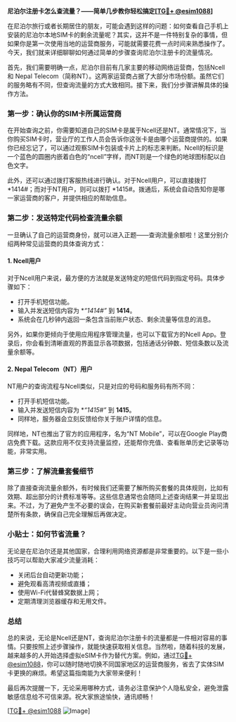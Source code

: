 **尼泊尔注册卡怎么查流量？——简单几步教你轻松搞定[[TG💪+ @esim1088](https://t.me/s/esim1088)]**

在尼泊尔旅行或者长期居住的朋友，可能会遇到这样的问题：如何查看自己手机上安装的尼泊尔本地SIM卡的剩余流量呢？其实，这并不是一件特别复杂的事情，但如果你是第一次使用当地的运营商服务，可能就需要花费一点时间来熟悉操作了。今天，我们就来详细聊聊如何通过简单的步骤查询尼泊尔注册卡的流量情况。

首先，我们需要明确一点，尼泊尔目前有几家主要的移动网络运营商，包括Ncell和 Nepal Telecom（简称NT）。这两家运营商占据了大部分市场份额。虽然它们的服务略有不同，但查询流量的方式大致相同。接下来，我们分步骤讲解具体的操作方法。

### 第一步：确认你的SIM卡所属运营商

在开始查询之前，你需要知道自己的SIM卡是属于Ncell还是NT。通常情况下，当你购买SIM卡时，营业厅的工作人员会告诉你这张卡是由哪个运营商提供的。如果你已经忘记了，可以通过观察SIM卡包装或卡片上的标志来判断。Ncell的标识是一个蓝色的圆圈内嵌着白色的“ncell”字样，而NT则是一个绿色的地球图标配以白色文字。

此外，还可以通过拨打客服热线进行确认。对于Ncell用户，可以直接拨打 *1414#；而对于NT用户，则可以拨打 *1415#。拨通后，系统会自动告知你是哪一家运营商的客户，并提供相应的帮助信息。

### 第二步：发送特定代码检查流量余额

一旦确认了自己的运营商身份，就可以进入正题——查询流量余额啦！这里分别介绍两种常见运营商的具体查询方式：

#### 1. Ncell用户
对于Ncell用户来说，最方便的方法就是发送特定的短信代码到指定号码。具体步骤如下：
- 打开手机短信功能。
- 输入并发送短信内容为 **“*1414#”** 到 **1414**。
- 系统会在几秒钟内返回一条包含当前账户状态、剩余流量等信息的消息。

另外，如果你更倾向于使用应用程序管理流量，也可以下载官方的Ncell App。登录后，你会看到清晰直观的界面显示各项数据，包括通话分钟数、短信条数以及流量余额等。

#### 2. Nepal Telecom（NT）用户
NT用户的查询流程与Ncell类似，只是对应的号码和服务码有所不同：
- 打开手机短信功能。
- 输入并发送短信内容为 **“*1415#”** 到 **1415**。
- 同样地，服务器会立刻反馈给你关于账户详情的信息。

同样地，NT也推出了官方的应用程序，名为“NT Mobile”，可以在Google Play商店免费下载。这款应用不仅支持流量监控，还能帮你充值、查看账单历史记录等功能，非常实用。

### 第三步：了解流量套餐细节

除了直接查询流量余额外，有时候我们还需要了解所购买套餐的具体规则，比如有效期、超出部分的计费标准等等。这些信息通常也会随同上述查询结果一并呈现出来。不过，为了避免产生不必要的误会，在购买新套餐前最好主动向营业员询问清楚所有条款，确保自己完全理解后再做决定。

### 小贴士：如何节省流量？

无论是在尼泊尔还是其他国家，合理利用网络资源都是非常重要的。以下是一些小技巧可以帮助大家减少流量消耗：
- 关闭后台自动更新功能；
- 避免观看高清视频或直播；
- 使用Wi-Fi代替蜂窝数据上网；
- 定期清理浏览器缓存和无用文件。

### 总结

总的来说，无论是Ncell还是NT，查询尼泊尔注册卡的流量都是一件相对容易的事情。只要按照上述步骤操作，就能快速获取相关信息。当然啦，随着科技的发展，越来越多的人开始选择虚拟eSIM卡作为替代方案。例如，通过[TG💪+ @esim1088](https://t.me/s/esim1088)，你可以随时随地切换不同国家地区的运营商服务，省去了实体SIM卡更换的麻烦。希望这篇指南能为大家带来便利！

最后再次提醒一下，无论采用哪种方式，请务必注意保护个人隐私安全，避免泄露敏感信息给不可信来源。祝大家旅途愉快，通讯顺畅！

[[TG💪+ @esim1088](https://t.me/s/esim1088) ![Image](https://i.postimg.cc/4NQfJmqS/Snipaste-2025-05-13-00-14-12.png)]